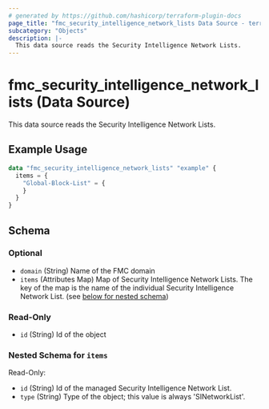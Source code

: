 ```yaml
---
# generated by https://github.com/hashicorp/terraform-plugin-docs
page_title: "fmc_security_intelligence_network_lists Data Source - terraform-provider-fmc"
subcategory: "Objects"
description: |-
  This data source reads the Security Intelligence Network Lists.
---
```


# fmc_security_intelligence_network_lists (Data Source)

This data source reads the Security Intelligence Network Lists.

## Example Usage

```terraform
data "fmc_security_intelligence_network_lists" "example" {
  items = {
    "Global-Block-List" = {
    }
  }
}
```

<!-- schema generated by tfplugindocs -->
## Schema

### Optional

- `domain` (String) Name of the FMC domain
- `items` (Attributes Map) Map of Security Intelligence Network Lists. The key of the map is the name of the individual Security Intelligence Network List. (see [below for nested schema](#nestedatt--items))

### Read-Only

- `id` (String) Id of the object

<a id="nestedatt--items"></a>
### Nested Schema for `items`

Read-Only:

- `id` (String) Id of the managed Security Intelligence Network List.
- `type` (String) Type of the object; this value is always 'SINetworkList'.
